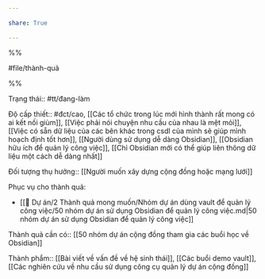 ---  
share: True  
---  
%%  
#file/thành-quả  
%%  
Trạng thái:: #tt/đang-làm  
Độ cấp thiết:: #đct/cao, [[Các tổ chức trong lúc mới hình thành rất mong có ai kết nối giùm]], [[Việc phải nói chuyện nhu cầu của nhau là mệt mỏi]], [[Việc có sẵn dữ liệu của các bên khác trong csdl của mình sẽ giúp mình hoạch định tốt hơn]], [[Người dùng sử dụng dễ dàng Obsidian]], [[Obsidian hữu ích để quản lý công việc]], [[Chỉ Obsidian mới có thể giúp liên thông dữ liệu một cách dễ dàng nhất]]  
Đối tượng thụ hưởng:: [[Người muốn xây dựng cộng đồng hoặc mạng lưới]]  
  
Phục vụ cho thành quả:  
- [[📐 Dự án/2 Thành quả mong muốn/Nhóm dự án dùng vault để quản lý công việc/50 nhóm dự án sử dụng Obsidian để quản lý công việc.md|50 nhóm dự án sử dụng Obsidian để quản lý công việc]]  
  
Thành quả cần có:: [[50 nhóm dự án cộng đồng tham gia các buổi học về Obsidian]]  
  
  
Thành phẩm:: [[Bài viết về vấn đề về hệ sinh thái]], [[Các buổi demo vault]], [[Các nghiên cứu về nhu cầu sử dụng công cụ quản lý dự án cộng đồng]]  
